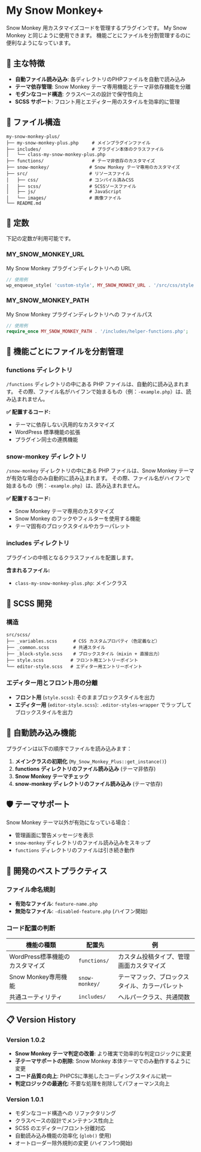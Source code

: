 # My Snow Monkey+

Snow Monkey 用カスタマイズコードを管理するプラグインです。
My Snow Monkey と同じように使用できます。
機能ごとにファイルを分割管理するのに便利なようになっています。

## 🎯 主な特徴

- **自動ファイル読み込み**: 各ディレクトリのPHPファイルを自動で読み込み
- **テーマ依存管理**: Snow Monkey テーマ専用機能とテーマ非依存機能を分離
- **モダンなコード構造**: クラスベースの設計で保守性向上
- **SCSS サポート**: フロント用とエディター用のスタイルを効率的に管理

## 📁 ファイル構造

```
my-snow-monkey-plus/
├── my-snow-monkey-plus.php     # メインプラグインファイル
├── includes/                   # プラグイン本体のクラスファイル
│   └── class-my-snow-monkey-plus.php
├── functions/                  # テーマ非依存のカスタマイズ
├── snow-monkey/               # Snow Monkey テーマ専用のカスタマイズ
├── src/                       # リソースファイル
│   ├── css/                   # コンパイル済みCSS
│   ├── scss/                  # SCSSソースファイル
│   ├── js/                    # JavaScript
│   └── images/                # 画像ファイル
└── README.md
```

## 🔧 定数

下記の定数が利用可能です。

### MY_SNOW_MONKEY_URL

My Snow Monkey プラグインディレクトリへの URL

```php
// 使用例
wp_enqueue_style( 'custom-style', MY_SNOW_MONKEY_URL . '/src/css/style.css' );
```

### MY_SNOW_MONKEY_PATH

My Snow Monkey プラグインディレクトリへの ファイルパス

```php
// 使用例
require_once MY_SNOW_MONKEY_PATH . '/includes/helper-functions.php';
```

## 📂 機能ごとにファイルを分割管理

### functions ディレクトリ

`/functions` ディレクトリの中にある PHP ファイルは、自動的に読み込まれます。
その際、ファイル名がハイフンで始まるもの（例：`-example.php`）は、読み込まれません。

**✅ 配置するコード:**
- テーマに依存しない汎用的なカスタマイズ
- WordPress 標準機能の拡張
- プラグイン同士の連携機能

### snow-monkey ディレクトリ

`/snow-monkey` ディレクトリの中にある PHP ファイルは、Snow Monkey テーマが有効な場合のみ自動的に読み込まれます。
その際、ファイル名がハイフンで始まるもの（例：`-example.php`）は、読み込まれません。

**✅ 配置するコード:**
- Snow Monkey テーマ専用のカスタマイズ
- Snow Monkey のフックやフィルターを使用する機能
- テーマ固有のブロックスタイルやカラーパレット

### includes ディレクトリ

プラグインの中核となるクラスファイルを配置します。

**含まれるファイル:**
- `class-my-snow-monkey-plus.php`: メインクラス

## 🎨 SCSS 開発

### 構造

```
src/scss/
├── _variables.scss      # CSS カスタムプロパティ（色定義など）
├── _common.scss         # 共通スタイル
├── _block-style.scss    # ブロックスタイル（mixin + 直接出力）
├── style.scss          # フロント用エントリーポイント
└── editor-style.scss   # エディター用エントリーポイント
```

### エディター用とフロント用の分離

- **フロント用** (`style.scss`): そのままブロックスタイルを出力
- **エディター用** (`editor-style.scss`): `.editor-styles-wrapper` でラップしてブロックスタイルを出力

## 🔄 自動読み込み機能

プラグインは以下の順序でファイルを読み込みます：

1. **メインクラスの初期化** (`My_Snow_Monkey_Plus::get_instance()`)
2. **functions ディレクトリのファイル読み込み** (テーマ非依存)
3. **Snow Monkey テーマチェック**
4. **snow-monkey ディレクトリのファイル読み込み** (テーマ依存)

## 🛡️ テーマサポート

Snow Monkey テーマ以外が有効になっている場合：
- 管理画面に警告メッセージを表示
- `snow-monkey` ディレクトリのファイル読み込みをスキップ
- `functions` ディレクトリのファイルは引き続き動作

## 📝 開発のベストプラクティス

### ファイル命名規則

- **有効なファイル**: `feature-name.php`
- **無効なファイル**: `-disabled-feature.php` (ハイフン開始)

### コード配置の判断

| 機能の種類 | 配置先 | 例 |
|-----------|--------|-----|
| WordPress標準機能のカスタマイズ | `functions/` | カスタム投稿タイプ、管理画面カスタマイズ |
| Snow Monkey専用機能 | `snow-monkey/` | テーマフック、ブロックスタイル、カラーパレット |
| 共通ユーティリティ | `includes/` | ヘルパークラス、共通関数 |

## 📋 Version History

### Version 1.0.2

- **Snow Monkey テーマ判定の改善**: より確実で効率的な判定ロジックに変更
- **子テーマサポートの削除**: Snow Monkey 本体テーマでのみ動作するように変更
- **コード品質の向上**: PHPCSに準拠したコーディングスタイルに統一
- **判定ロジックの最適化**: 不要な処理を削除してパフォーマンス向上

### Version 1.0.1

- モダンなコード構造への リファクタリング
- クラスベースの設計でメンテナンス性向上
- SCSS のエディター/フロント分離対応
- 自動読み込み機能の効率化 (`glob()` 使用)
- オートローダー除外規則の変更 (ハイフン1つ開始)